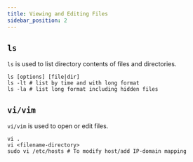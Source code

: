 ```yaml
---
title: Viewing and Editing Files
sidebar_position: 2
---
```


## `ls`

`ls` is used to list directory contents of files and directories.

```shell
ls [options] [file|dir]
ls -lt # list by time and with long format
ls -la # list long format including hidden files
```

## `vi/vim`

`vi/vim` is used to open or edit files.

```shell
vi .
vi <filename-directory>
sudo vi /etc/hosts # To modify host/add IP-domain mapping
```
